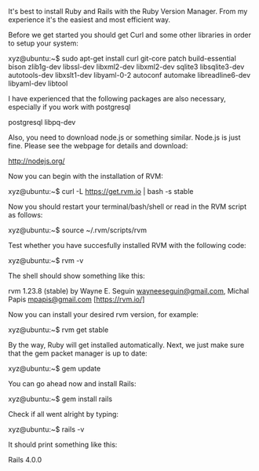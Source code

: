 It's best to install Ruby and Rails with the Ruby Version Manager.
From my experience it's the easiest and most efficient way. 

Before we get started you should get Curl and some other libraries 
in order to setup your system:

xyz@ubuntu:~$ sudo apt-get install curl git-core patch
   build-essential bison zlib1g-dev libssl-dev libxml2-dev
   libxml2-dev sqlite3 libsqlite3-dev autotools-dev
   libxslt1-dev libyaml-0-2 autoconf automake libreadline6-dev
   libyaml-dev libtool
   
   
I have experienced that the following packages are also necessary, especially if 
you work with postgresql

postgresql
libpq-dev

Also, you need to download node.js or something similar. Node.js is just fine. Please
see the webpage for details and download:

http://nodejs.org/

Now you can begin with the installation of RVM:

xyz@ubuntu:~$ curl -L https://get.rvm.io | bash -s stable

Now you should restart your terminal/bash/shell or read in the RVM script
as follows:

xyz@ubuntu:~$ source ~/.rvm/scripts/rvm

Test whether you have succesfully installed RVM with the following code:

xyz@ubuntu:~$ rvm -v

The shell should show something like this: 

rvm 1.23.8 (stable) by Wayne E. Seguin <wayneeseguin@gmail.com>, 
Michal Papis <mpapis@gmail.com> [https://rvm.io/]

Now you can install your desired rvm version, for example:

xyz@ubuntu:~$ rvm get stable

By the way, Ruby will get installed automatically. Next, we just make sure
that the gem packet manager is up to date:

xyz@ubuntu:~$ gem update

You can go ahead now and install Rails: 

xyz@ubuntu:~$ gem install rails

Check if all went alright by typing: 

xyz@ubuntu:~$ rails -v

It should print something like this:

Rails 4.0.0

